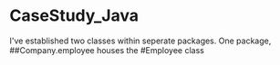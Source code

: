 # CaseStudy_Java

I've established two classes within seperate packages. One package, ##Company.employee houses the #Employee class
